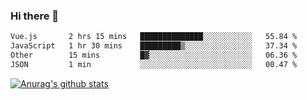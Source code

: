 ### Hi there 👋



<!--
**webB1an/webB1an** is a ✨ _special_ ✨ repository because its `README.md` (this file) appears on your GitHub profile.

Here are some ideas to get you started:

- 🔭 I’m currently working on ...
- 🌱 I’m currently learning ...
- 👯 I’m looking to collaborate on ...
- 🤔 I’m looking for help with ...
- 💬 Ask me about ...
- 📫 How to reach me: ...
- 😄 Pronouns: ...
- ⚡ Fun fact: ...
-->

<!--START_SECTION:waka-->

```txt
Vue.js       2 hrs 15 mins   ██████████████░░░░░░░░░░░   55.84 %
JavaScript   1 hr 30 mins    █████████▒░░░░░░░░░░░░░░░   37.34 %
Other        15 mins         █▓░░░░░░░░░░░░░░░░░░░░░░░   06.36 %
JSON         1 min           ░░░░░░░░░░░░░░░░░░░░░░░░░   00.47 %
```

<!--END_SECTION:waka-->


[![Anurag's github stats](https://github-readme-stats.vercel.app/api?username=webB1an&show_icons=true&theme=radical)](https://github.com/anuraghazra/github-readme-stats)

